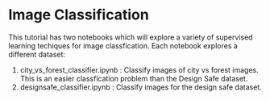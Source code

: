 # Image Classification 

This tutorial has two notebooks which will explore a variety of supervised learning techiques for image classfication.  Each notebook explores a different dataset:

1. city_vs_forest_classifier.ipynb : Classify images of city vs forest images.  This is an easier classfication problem than the Design Safe dataset. 
2. designsafe_classifier.ipynb : Classify images for the design safe dataset. 
